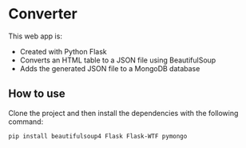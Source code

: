 # Converter

This web app is:
* Created with Python Flask
* Converts an HTML table to a JSON file using BeautifulSoup
* Adds the generated JSON file to a MongoDB database

## How to use

Clone the project and then install the dependencies with the following command:
```
pip install beautifulsoup4 Flask Flask-WTF pymongo
```